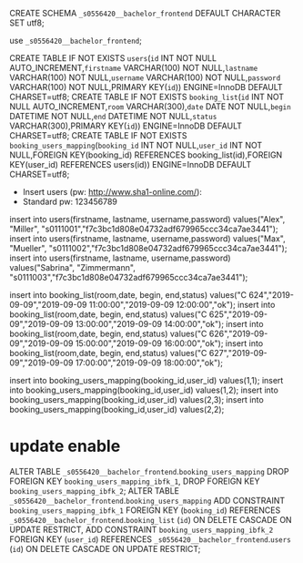 CREATE SCHEMA `_s0556420__bachelor_frontend` DEFAULT CHARACTER SET utf8;

use `_s0556420__bachelor_frontend`;



CREATE TABLE IF NOT EXISTS `users`(`id` INT NOT NULL AUTO_INCREMENT,`firstname` VARCHAR(100) NOT NULL,`lastname` VARCHAR(100) NOT NULL,`username` VARCHAR(100) NOT NULL,`password` VARCHAR(100) NOT NULL,PRIMARY KEY(`id`)) ENGINE=InnoDB DEFAULT CHARSET=utf8;
CREATE TABLE IF NOT EXISTS `booking_list`(`id` INT NOT NULL AUTO_INCREMENT,`room` VARCHAR(300),`date` DATE NOT NULL,`begin` DATETIME NOT NULL,`end` DATETIME NOT NULL,`status` VARCHAR(300),PRIMARY KEY(`id`)) ENGINE=InnoDB DEFAULT CHARSET=utf8;
CREATE TABLE IF NOT EXISTS `booking_users_mapping`(`booking_id` INT NOT NULL,`user_id` INT NOT NULL,FOREIGN KEY(booking_id) REFERENCES booking_list(id),FOREIGN KEY(user_id) REFERENCES users(id)) ENGINE=InnoDB DEFAULT CHARSET=utf8;


* Insert users (pw: http://www.sha1-online.com/): 
* Standard pw: 123456789 

insert into users(firstname, lastname, username,password) values("Alex", "Miller", "s0111001","f7c3bc1d808e04732adf679965ccc34ca7ae3441");
insert into users(firstname, lastname, username,password) values("Max", "Mueller", "s0111002","f7c3bc1d808e04732adf679965ccc34ca7ae3441");
insert into users(firstname, lastname, username,password) values("Sabrina", "Zimmermann", "s0111003","f7c3bc1d808e04732adf679965ccc34ca7ae3441");



insert into booking_list(room,date, begin, end,status) values("C 624","2019-09-09","2019-09-09 11:00:00","2019-09-09 12:00:00","ok");
insert into booking_list(room,date, begin, end,status) values("C 625","2019-09-09","2019-09-09 13:00:00","2019-09-09 14:00:00","ok");
insert into booking_list(room,date, begin, end,status) values("C 626","2019-09-09","2019-09-09 15:00:00","2019-09-09 16:00:00","ok");
insert into booking_list(room,date, begin, end,status) values("C 627","2019-09-09","2019-09-09 17:00:00","2019-09-09 18:00:00","ok");

insert into booking_users_mapping(booking_id,user_id) values(1,1);
insert into booking_users_mapping(booking_id,user_id) values(1,2);
insert into booking_users_mapping(booking_id,user_id) values(2,3);
insert into booking_users_mapping(booking_id,user_id) values(2,2);

# update enable
ALTER TABLE `_s0556420__bachelor_frontend`.`booking_users_mapping` 
DROP FOREIGN KEY `booking_users_mapping_ibfk_1`,
DROP FOREIGN KEY `booking_users_mapping_ibfk_2`;
ALTER TABLE `_s0556420__bachelor_frontend`.`booking_users_mapping` 
ADD CONSTRAINT `booking_users_mapping_ibfk_1`
  FOREIGN KEY (`booking_id`)
  REFERENCES `_s0556420__bachelor_frontend`.`booking_list` (`id`)
  ON DELETE CASCADE
  ON UPDATE RESTRICT,
ADD CONSTRAINT `booking_users_mapping_ibfk_2`
  FOREIGN KEY (`user_id`)
  REFERENCES `_s0556420__bachelor_frontend`.`users` (`id`)
  ON DELETE CASCADE
  ON UPDATE RESTRICT;



